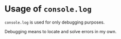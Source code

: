 # Usage of `console.log`

`console.log` is used for only debugging purposes.

Debugging means to locate and solve errors in my own.
